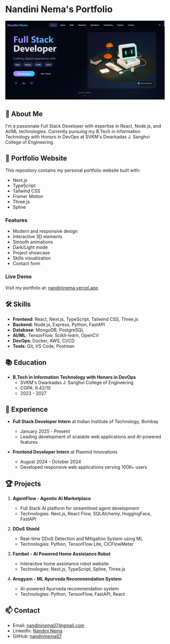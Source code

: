 # Nandini Nema's Portfolio

<div align="center">
  <img src="Portfolio Image.jpg" alt="Portfolio Preview" width="800"/>
</div>

## 🌟 About Me

I'm a passionate Full Stack Developer with expertise in React, Node.js, and AI/ML technologies. Currently pursuing my B.Tech in Information Technology with Honors in DevOps at SVKM's Dwarkadas J. Sanghvi College of Engineering.

## 🚀 Portfolio Website

This repository contains my personal portfolio website built with:
- Next.js
- TypeScript
- Tailwind CSS
- Framer Motion
- Three.js
- Spline

### Features
- Modern and responsive design
- Interactive 3D elements
- Smooth animations
- Dark/Light mode
- Project showcase
- Skills visualization
- Contact form

### Live Demo
Visit my portfolio at: [nandininema.vercel.app](https://nandininema.vercel.app)

## 🛠️ Skills

- **Frontend**: React, Next.js, TypeScript, Tailwind CSS, Three.js
- **Backend**: Node.js, Express, Python, FastAPI
- **Database**: MongoDB, PostgreSQL
- **AI/ML**: TensorFlow, Scikit-learn, OpenCV
- **DevOps**: Docker, AWS, CI/CD
- **Tools**: Git, VS Code, Postman

## 📚 Education

- **B.Tech in Information Technology with Honors in DevOps**
  - SVKM's Dwarkadas J. Sanghvi College of Engineering
  - CGPA: 9.42/10
  - 2023 - 2027

## 💼 Experience

- **Full Stack Developer Intern** at Indian Institute of Technology, Bombay
  - January 2025 - Present
  - Leading development of scalable web applications and AI-powered features

- **Frontend Developer Intern** at Plasmid Innovations
  - August 2024 - October 2024
  - Developed responsive web applications serving 100K+ users

## 🏆 Projects

1. **AgentFlow - Agentic AI Marketplace**
   - Full Stack AI platform for streamlined agent development
   - Technologies: Next.js, React Flow, SQLAlchemy, HuggingFace, FastAPI

2. **DDoS Shield**
   - Real-time DDoS Detection and Mitigation System using ML
   - Technologies: Python, TensorFlow Lite, CICFlowMeter

3. **Fambot - AI Powered Home Assistance Robot**
   - Interactive home assistance robot website
   - Technologies: Next.js, TypeScript, Spline, Three.js

4. **Arogyam - ML Ayurveda Recommendation System**
   - AI-powered Ayurveda recommendation system
   - Technologies: Python, TensorFlow, FastAPI, React

## 📫 Contact

- Email: nandininema07@gmail.com
- LinkedIn: [Nandini Nema](https://www.linkedin.com/in/nandini-nema-a6914528b/)
- GitHub: [nandininema07](https://github.com/nandininema07)
